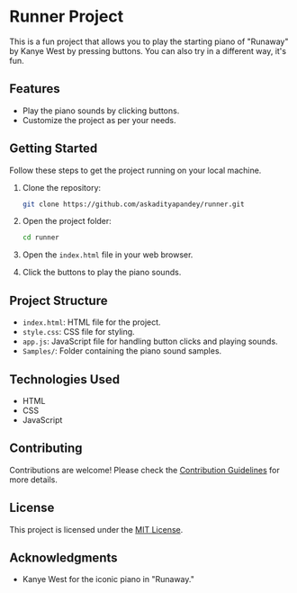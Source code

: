 # Runner Project

This is a fun project that allows you to play the starting piano of "Runaway" by Kanye West by pressing buttons. You can also try in a different way, it's fun.

## Features

- Play the piano sounds by clicking buttons.
- Customize the project as per your needs.

## Getting Started

Follow these steps to get the project running on your local machine.

1. Clone the repository:

    ```bash
    git clone https://github.com/askadityapandey/runner.git
    ```

2. Open the project folder:

    ```bash
    cd runner
    ```

3. Open the `index.html` file in your web browser.

4. Click the buttons to play the piano sounds.

## Project Structure

- `index.html`: HTML file for the project.
- `style.css`: CSS file for styling.
- `app.js`: JavaScript file for handling button clicks and playing sounds.
- `Samples/`: Folder containing the piano sound samples.

## Technologies Used

- HTML
- CSS
- JavaScript

## Contributing

Contributions are welcome! Please check the [Contribution Guidelines](CONTRIBUTING.md) for more details.

## License

This project is licensed under the [MIT License](LICENSE).

## Acknowledgments

- Kanye West for the iconic piano in "Runaway."

